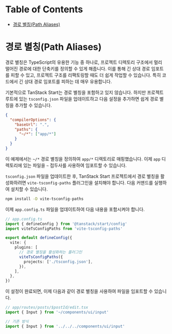 # Table of Contents

- [경로 별칭(Path Aliases)](#경로-별칭path-aliases)

# 경로 별칭(Path Aliases)

경로 별칭은 TypeScript의 유용한 기능 중 하나로, 프로젝트 디렉토리 구조에서 멀리 떨어진 경로에 대한 단축키를 정의할 수 있게 해줍니다. 이를 통해 긴 상대 경로 임포트를 피할 수 있고, 프로젝트 구조를 리팩토링할 때도 더 쉽게 작업할 수 있습니다. 특히 코드에서 긴 상대 경로 임포트를 피하는 데 매우 유용합니다.

기본적으로 TanStack Start는 경로 별칭을 포함하고 있지 않습니다. 하지만 프로젝트 루트에 있는 `tsconfig.json` 파일을 업데이트하고 다음 설정을 추가하면 쉽게 경로 별칭을 추가할 수 있습니다.

```json
{
  "compilerOptions": {
    "baseUrl": ".",
    "paths": {
      "~/*": ["app/*"]
    }
  }
}
```

이 예제에서는 `~/*` 경로 별칭을 정의하여 `app/*` 디렉토리로 매핑했습니다. 이제 `app` 디렉토리에 있는 파일을 `~` 접두사를 사용하여 임포트할 수 있습니다.

`tsconfig.json` 파일을 업데이트한 후, TanStack Start 프로젝트에서 경로 별칭을 활성화하려면 `vite-tsconfig-paths` 플러그인을 설치해야 합니다. 다음 커맨드를 실행하여 설치할 수 있습니다.

```sh
npm install -D vite-tsconfig-paths
```

이제 `app.config.ts` 파일을 업데이트하여 다음 내용을 포함시켜야 합니다.

```ts
// app.config.ts
import { defineConfig } from '@tanstack/start/config'
import viteTsConfigPaths from 'vite-tsconfig-paths'

export default defineConfig({
  vite: {
    plugins: [
      // 경로 별칭을 활성화하는 플러그인
      viteTsConfigPaths({
        projects: ['./tsconfig.json'],
      }),
    ],
  },
})
```

이 설정이 완료되면, 이제 다음과 같이 경로 별칭을 사용하여 파일을 임포트할 수 있습니다.

```ts
// app/routes/posts/$postId/edit.tsx
import { Input } from '~/components/ui/input'

// 기존 방식
import { Input } from '../../../components/ui/input'
```


